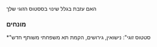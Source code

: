 האם עזבת בגלל שינוי בססטוס הזוגי שלך
### מונחים
*"סטטוס זוגי": נישואין, גירושים, הקמת תא משפחתי משותף חדש

